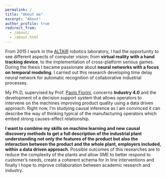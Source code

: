 ```yaml
---
permalink: /
title: "About me"
excerpt: "About"
author_profile: true
redirect_from: 
  - /about/
  - /about.html
---
```


From 2015 I work in the [ALTAIR](https://metropolis.scienze.univr.it/) robotics laboratory, I had the opportunity to see different aspects of computer vision: from **virtual reality with a hand tracking device**, to the implementation of cross-platform serious games. During the thesis I became passionate about **neural networks with a focus on temporal modeling**. I carried out this research developing time delay neural network for automatic recognition of collaborative industrial processes. 


My Ph.D, supervised by Prof. [Paolo Fiorini](https://scholar.google.com/citations?user=FsovWSkAAAAJ&hl=en), concerns **Industry 4.0** and the development of a decision support system that allows operators to intervene on the machines improving product quality using a data driven approach. Right now, I’m studying causal inference as I am convinced it can describe the way of thinking typical of the manufacturing operators which embed strong causes-effect relationship. 


**I want to combine my skills on machine learning and new causal discovery methods to get a full description of the industrial plant understanding not only the features of the product but also the interaction between the product and the whole plant, employers included, within a data driven approach**. 
Possible outcomes of this researches are to reduce the complexity of the plants and allow SME to better respond to customer’s needs, create a coherent schema for in line interventions and finally I hope to improve collaboration between academic research and industry. 

